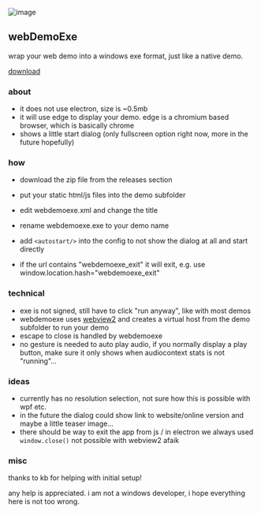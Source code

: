 ![image](https://user-images.githubusercontent.com/98792/229350512-f74e4f52-9f70-4a86-874a-3cb07f25bb17.png)

## webDemoExe

wrap your web demo into a windows exe format, just like a native demo.

[download](https://github.com/pandrr/WebDemoExe/releases)

### about

- it does not use electron, size is ~0.5mb
- it will use edge to display your demo. edge is a chromium based browser, which is basically chrome
- shows a little start dialog (only fullscreen option right now, more in the future hopefully)

### how

- download the zip file from the releases section 
- put your static html/js files into the demo subfolder
- edit webdemoexe.xml and change the title
- rename webdemoexe.exe to your demo name
- add `<autostart/>` into the config to not show the dialog at all and start directly

- if the url contains "webdemoexe_exit" it will exit, e.g. use window.location.hash="webdemoexe_exit"

### technical
- exe is not signed, still have to click "run anyway", like with most demos
- webdemoexe uses [webview2](https://learn.microsoft.com/en-us/microsoft-edge/webview2/) and creates a virtual host from the demo subfolder to run your demo
- escape to close is handled by webdemoexe
- no gesture is needed to auto play audio, if you normally display a play button, make sure it only shows when audiocontext stats is not "running"...

### ideas
- currently has no resolution selection, not sure how this is possible with wpf etc.
- in the future the dialog could show link to website/online version and maybe a little teaser image...
- there should be way to exit the app from js / in electron we always used `window.close()` not possible with webview2 afaik

### misc

thanks to kb for helping with initial setup!

any help is appreciated. i am not a windows developer, i hope everything here is not too wrong.

